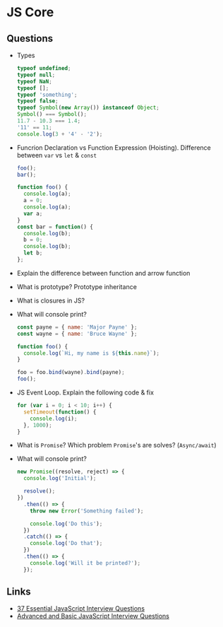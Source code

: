 # JS Core

## Questions

- Types

  ```javascript
  typeof undefined;
  typeof null;
  typeof NaN;
  typeof [];
  typeof 'something';
  typeof false;
  typeof Symbol(new Array()) instanceof Object;
  Symbol() === Symbol();
  11.7 - 10.3 === 1.4;
  '11' == 11;
  console.log(3 + '4' - '2');
  ```

- Funcrion Declaration vs Function Expression (Hoisting). Difference between `var` vs `let` & `const`

  ```javascript
  foo();
  bar();

  function foo() {
    console.log(a);
    a = 0;
    console.log(a);
    var a;
  }
  const bar = function() {
    console.log(b);
    b = 0;
    console.log(b);
    let b;
  };
  ```

- Explain the difference between function and arrow function

- What is prototype? Prototype inheritance

- What is closures in JS?

- What will console print?

  ```javascript
  const payne = { name: 'Major Payne' };
  const wayne = { name: 'Bruce Wayne' };

  function foo() {
    console.log(`Hi, my name is ${this.name}`);
  }

  foo = foo.bind(wayne).bind(payne);
  foo();
  ```

- JS Event Loop. Explain the following code & fix

  ```javascript
  for (var i = 0; i < 10; i++) {
    setTimeout(function() {
      console.log(i);
    }, 1000);
  }
  ```

- What is `Promise`? Which problem `Promise`'s are solves? (`Async/await`)

- What will console print?

  ```javascript
  new Promise((resolve, reject) => {
    console.log('Initial');

    resolve();
  })
    .then(() => {
      throw new Error('Something failed');

      console.log('Do this');
    })
    .catch(() => {
      console.log('Do that');
    })
    .then(() => {
      console.log('Will it be printed?');
    });
  ```

## Links

- [37 Essential JavaScript Interview Questions](https://www.toptal.com/javascript/interview-questions)
- [Advanced and Basic JavaScript Interview Questions](https://www.onlineinterviewquestions.com/advanced-javascript-interview-questions)
